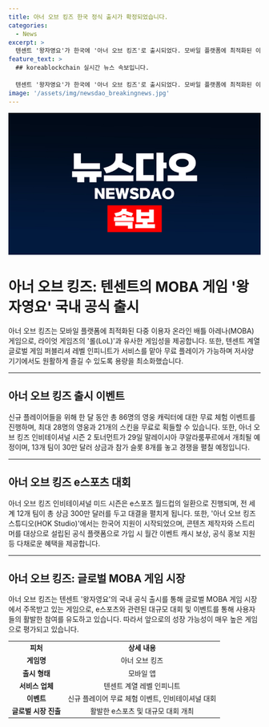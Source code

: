 ```yaml
---
title: 아너 오브 킹즈 한국 정식 출시가 확정되었습니다.
categories:
  - News
excerpt: >
  텐센트 '왕자영요'가 한국에 '아너 오브 킹즈'로 출시되었다. 모바일 플랫폼에 최적화된 이 게임은 무료로 플레이 가능하고 저사양 기기에서도 원활한 즐김을 제공한다. 글로벌 게임 퍼블리셔 레벨 인피니트가 서비스를 맡았으며, 신규 플레이어들을 위한 이벤트도 진행 중이다. 또한, '아너 오브 킹즈' 인비테이셔널 시즌 2 토너먼트가 29일 말레이시아에서 열리며 상금과 참가 슬롯을 놓고 경쟁이 예정되어 있으며, 전 세계 12개 팀이 참가하는 e스포츠 월드컵의 일환으로 진행된다. 한국어 지원을 시작한 '아너 오브 킹즈 스튜디오'는 크리에이터를 모집하고 있으며 가입 시 혜택도 다수 제공된다.
feature_text: >
  ## koreablockchain 실시간 뉴스 속보입니다.

  텐센트 '왕자영요'가 한국에 '아너 오브 킹즈'로 출시되었다. 모바일 플랫폼에 최적화된 이 게임은 무료로 플레이 가능하고 저사양 기기에서도 원활한 즐김을 제공한다. 글로벌 게임 퍼블리셔 레벨 인피니트가 서비스를 맡았으며, 신규 플레이어들을 위한 이벤트도 진행 중이다. 또한, '아너 오브 킹즈' 인비테이셔널 시즌 2 토너먼트가 29일 말레이시아에서 열리며 상금과 참가 슬롯을 놓고 경쟁이 예정되어 있으며, 전 세계 12개 팀이 참가하는 e스포츠 월드컵의 일환으로 진행된다. 한국어 지원을 시작한 '아너 오브 킹즈 스튜디오'는 크리에이터를 모집하고 있으며 가입 시 혜택도 다수 제공된다.
image: '/assets/img/newsdao_breakingnews.jpg'
---
```


<p><img src="/assets/img/newsdao_breakingnews.jpg" alt="koreablockchain 속보" /></p>

<h1>아너 오브 킹즈: 텐센트의 MOBA 게임 '왕자영요' 국내 공식 출시</h1>

<p data-ke-size="size16">아너 오브 킹즈는 모바일 플랫폼에 최적화된 다중 이용자 온라인 배틀 아레나(MOBA) 게임으로, 라이엇 게임즈의 '롤(LoL)'과 유사한 게임성을 제공합니다. 또한, 텐센트 계열 글로벌 게임 퍼블리셔 레벨 인피니트가 서비스를 맡아 무료 플레이가 가능하며 저사양 기기에서도 원활하게 즐길 수 있도록 용량을 최소화했습니다.</p>

<hr>

<h2 data-ke-size="size26">아너 오브 킹즈 출시 이벤트</h2>

<p data-ke-size="size16">신규 플레이어들을 위해 한 달 동안 총 86명의 영웅 캐릭터에 대한 무료 체험 이벤트를 진행하며, 최대 28명의 영웅과 21개의 스킨을 무료로 획들할 수 있습니다. 또한, 아너 오브 킹즈 인비테이셔널 시즌 2 토너먼트가 29일 말레이시아 쿠알라룸푸르에서 개최될 예정이며, 13개 팀이 30만 달러 상금과 참가 슬롯 8개를 놓고 경쟁을 펼칠 예정입니다.</p>

<hr>

<h2 data-ke-size="size26">아너 오브 킹즈 e스포츠 대회</h2>

<p data-ke-size="size16">아너 오브 킹즈 인비테이셔널 미드 시즌은 e스포츠 월드컵의 일환으로 진행되며, 전 세계 12개 팀이 총 상금 300만 달러를 두고 대결을 펼치게 됩니다. 또한, '아너 오브 킹즈 스튜디오(HOK Studio)'에서는 한국어 지원이 시작되었으며, 콘텐츠 제작자와 스트리머를 대상으로 설립된 공식 플랫폼으로 가입 시 월간 이벤트 캐시 보상, 공식 홍보 지원 등 다채로운 혜택을 제공합니다.</p>

<hr>

<h2 data-ke-size="size26">아너 오브 킹즈: 글로벌 MOBA 게임 시장</h2>

<p data-ke-size="size16">아너 오브 킹즈는 텐센트 '왕자영요'의 국내 공식 출시를 통해 글로벌 MOBA 게임 시장에서 주목받고 있는 게임으로, e스포츠와 관련된 대규모 대회 및 이벤트를 통해 사용자들의 활발한 참여를 유도하고 있습니다. 따라서 앞으로의 성장 가능성이 매우 높은 게임으로 평가되고 있습니다.</p>

<table>
<tbody>
<tr>
<td style="text-align: center; height: 17px;"><b>피처</b></td>
<td style="text-align: center; height: 17px;"><b>상세 내용</b></td>
</tr>
<tr>
<td style="text-align: center; height: 17px;"><b>게임명</b></td>
<td style="text-align: center; height: 17px;">아너 오브 킹즈</td>
</tr>
<tr>
<td style="text-align: center; height: 17px;"><b>출시 형태</b></td>
<td style="text-align: center; height: 17px;">모바일 앱</td>
</tr>
<tr>
<td style="text-align: center; height: 17px;"><b>서비스 업체</b></td>
<td style="text-align: center; height: 17px;">텐센트 계열 레벨 인피니트</td>
</tr>
<tr>
<td style="text-align: center; height: 17px;"><b>이벤트</b></td>
<td style="text-align: center; height: 17px;">신규 플레이어 무료 체험 이벤트, 인비테이셔널 대회</td>
</tr>
<tr>
<td style="text-align: center; height: 17px;"><b>글로벌 시장 진출</b></td>
<td style="text-align: center; height: 17px;">활발한 e스포츠 및 대규모 대회 개최</td>
</tr>
</tbody>
</table>

<p data-ke-size="size16">&nbsp;</p>

